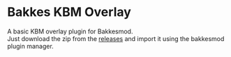 # Bakkes KBM Overlay
A basic KBM overlay plugin for Bakkesmod.  
Just download the zip from the [releases](https://github.com/kregerl/BakkesKBMOverlay/releaases) and import it using the bakkesmod plugin manager.  